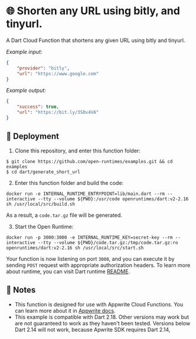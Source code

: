 # 🌐 Shorten any URL using bitly, and tinyurl.

A Dart Cloud Function that shortens any given URL using bitly and tinyurl.

_Example input:_

```json
{
    "provider": "bitly",
    "url": "https://www.google.com"
}
```

_Example output:_


```json
{
    "success": true,
    "url": "https://bit.ly/3SDv4VA"
}
```

## 🚀 Deployment

1. Clone this repository, and enter this function folder:

```
$ git clone https://github.com/open-runtimes/examples.git && cd examples
$ cd dart/generate_short_url
```

2. Enter this function folder and build the code:
```
docker run -e INTERNAL_RUNTIME_ENTRYPOINT=lib/main.dart --rm --interactive --tty --volume ${PWD}:/usr/code openruntimes/dart:v2-2.16 sh /usr/local/src/build.sh
```
As a result, a `code.tar.gz` file will be generated.

3. Start the Open Runtime:
```
docker run -p 3000:3000 -e INTERNAL_RUNTIME_KEY=secret-key --rm --interactive --tty --volume ${PWD}/code.tar.gz:/tmp/code.tar.gz:ro openruntimes/dart:v2-2.16 sh /usr/local/src/start.sh
```

Your function is now listening on port `3000`, and you can execute it by sending `POST` request with appropriate authorization headers. To learn more about runtime, you can visit Dart runtime [README](https://github.com/open-runtimes/open-runtimes/tree/main/runtimes/dart-2.16).

## 📝 Notes
 - This function is designed for use with Appwrite Cloud Functions. You can learn more about it in [Appwrite docs](https://appwrite.io/docs/functions).
 - This example is compatible with Dart 2.18. Other versions may work but are not guaranteed to work as they haven't been tested. Versions below Dart 2.14 will not work, because Apwrite SDK requires Dart 2.14,